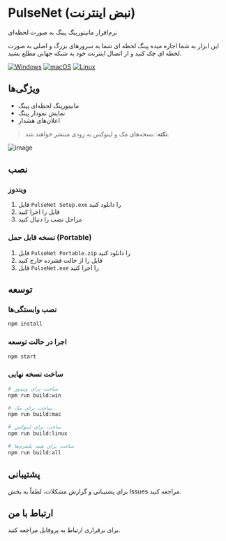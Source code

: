 # PulseNet (نبض اینترنت)

نرم‌افزار مانیتورینگ پینگ به صورت لحظه‌ای

این ابزار به شما اجازه میده پینگ لحظه ای شما به سرورهای بزرگ و اصلی به صورت لحظه ای چک کنید و از اتصال اینترنت خود به شبکه جهانی مطلع بشید.

[![Windows](https://img.shields.io/badge/Windows-Ready-green)](https://github.com/SM8KE1/PulseNet-/releases)
[![macOS](https://img.shields.io/badge/macOS-Coming%20Soon-orange)](https://github.com/SM8KE1/PulseNet-/releases)
[![Linux](https://img.shields.io/badge/Linux-Coming%20Soon-orange)](https://github.com/SM8KE1/PulseNet-/releases)

## ویژگی‌ها

- مانیتورینگ لحظه‌ای پینگ
- نمایش نمودار پینگ
- اعلان‌های هشدار


> **نکته**: نسخه‌های مک و لینوکس به زودی منتشر خواهند شد.

![image](https://github.com/user-attachments/assets/4be855b4-0499-4152-9dfe-66dfb9428d38)


## نصب

### ویندوز
1. فایل `PulseNet Setup.exe` را دانلود کنید
2. فایل را اجرا کنید
3. مراحل نصب را دنبال کنید

### نسخه قابل حمل (Portable)
1. فایل `PulseNet Portable.zip` را دانلود کنید
2. فایل را از حالت فشرده خارج کنید
3. فایل `PulseNet.exe` را اجرا کنید
 
## توسعه

### نصب وابستگی‌ها
```bash
npm install
```

### اجرا در حالت توسعه
```bash
npm start
```

### ساخت نسخه نهایی
```bash
# ساخت برای ویندوز
npm run build:win

# ساخت برای مک
npm run build:mac

# ساخت برای لینوکس
npm run build:linux

# ساخت برای همه پلتفرم‌ها
npm run build:all
```

## پشتیبانی

برای پشتیبانی و گزارش مشکلات، لطفاً به بخش Issues مراجعه کنید.

## ارتباط با من
برای برقراری ارتباط به پروفایل مراجعه کنید.
